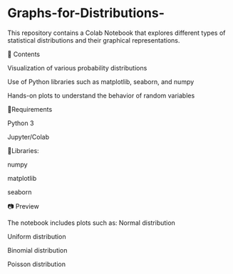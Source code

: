 # Graphs-for-Distributions-
This repository contains a Colab Notebook that explores different types of statistical distributions and their graphical representations.

📌 Contents

Visualization of various probability distributions

Use of Python libraries such as matplotlib, seaborn, and numpy

Hands-on plots to understand the behavior of random variables


📌Requirements

Python 3

Jupyter/Colab


📌Libraries:

numpy

matplotlib

seaborn


📷 Preview

The notebook includes plots such as:
Normal distribution

Uniform distribution

Binomial distribution

Poisson distribution
